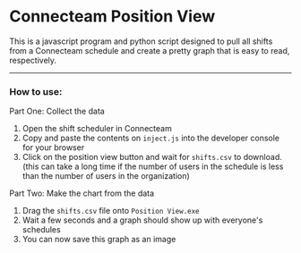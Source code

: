 # Connecteam Position View

This is a javascript program and python script designed to pull all shifts from a Connecteam schedule and create a pretty graph that is easy to read, respectively.
*********************
### How to use:

Part One: Collect the data
 1. Open the shift scheduler in Connecteam
 2. Copy and paste the contents on `inject.js` into the developer console for your browser
 3. Click on the position view button and wait for `shifts.csv` to download. (this can take a long time if the number of users in the schedule is less than the number of users in the organization)

Part Two: Make the chart from the data
  1. Drag the `shifts.csv` file onto `Position View.exe`
  2. Wait a few seconds and a graph should show up with everyone's schedules
  3. You can now save this graph as an image
